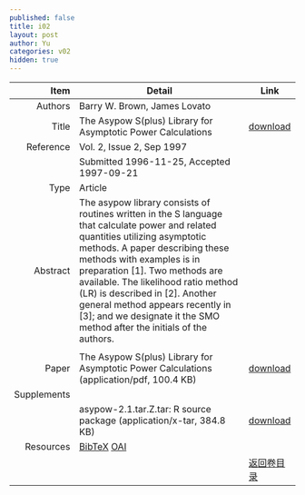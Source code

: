 ```yaml
---
published: false
title: i02
layout: post
author: Yu
categories: v02
hidden: true
---
```


| Item | Detail | Link |
|---:|---|---|
| Authors | Barry W. Brown, James Lovato| |
| Title |The Asypow S(plus) Library for Asymptotic Power Calculations | [download](http://www.jstatsoft.org/v02/i02/paper) |
| Reference |Vol. 2, Issue 2, Sep 1997 | |
| | Submitted 1996-11-25, Accepted 1997-09-21| | 
| Type | Article| |
| Abstract | The asypow library consists of routines written in the S language that calculate power and related quantities utilizing asymptotic methods. A paper describing these methods with examples is in preparation [1]. Two methods are available. The likelihood ratio method (LR) is described in [2]. Another general method appears recently in [3]; and we designate it the SMO method after the initials of the authors. 
| |
| Paper | The Asypow S(plus) Library for Asymptotic Power Calculations  (application/pdf, 100.4 KB)| [download](http://www.jstatsoft.org/v02/i02/paper) |
| Supplements | | |
| |asypow-2.1.tar.Z.tar: R source package  (application/x-tar, 384.8 KB)|  [download](http://www.jstatsoft.org/v02/i02/supp/1) |
| Resources | [BibTeX](http://www.jstatsoft.org/v02/i02/bibtex) [OAI](http://www.jstatsoft.org/oai?verb=GetRecord&identifier=oai.jstatsoft/v02/i02&prefix=oai_dc)| |
| |  | [返回卷目录]({{site.baseurl}}/volume/v02.html) |
